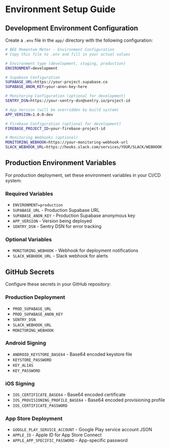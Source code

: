 # Environment Setup Guide

## Development Environment Configuration

Create a `.env` file in the `app/` directory with the following configuration:

```bash
# BEE Momentum Meter - Environment Configuration
# Copy this file to .env and fill in your actual values

# Environment type (development, staging, production)
ENVIRONMENT=development

# Supabase Configuration
SUPABASE_URL=https://your-project.supabase.co
SUPABASE_ANON_KEY=your-anon-key-here

# Monitoring Configuration (optional for development)
SENTRY_DSN=https://your-sentry-dsn@sentry.io/project-id

# App Version (will be overridden by build system)
APP_VERSION=1.0.0-dev

# Firebase Configuration (optional for development)
FIREBASE_PROJECT_ID=your-firebase-project-id

# Monitoring Webhooks (optional)
MONITORING_WEBHOOK=https://your-monitoring-webhook-url
SLACK_WEBHOOK_URL=https://hooks.slack.com/services/YOUR/SLACK/WEBHOOK
```

## Production Environment Variables

For production deployment, set these environment variables in your CI/CD system:

### Required Variables
- `ENVIRONMENT=production`
- `SUPABASE_URL` - Production Supabase URL
- `SUPABASE_ANON_KEY` - Production Supabase anonymous key
- `APP_VERSION` - Version being deployed
- `SENTRY_DSN` - Sentry DSN for error tracking

### Optional Variables
- `MONITORING_WEBHOOK` - Webhook for deployment notifications
- `SLACK_WEBHOOK_URL` - Slack webhook for alerts

## GitHub Secrets

Configure these secrets in your GitHub repository:

### Production Deployment
- `PROD_SUPABASE_URL`
- `PROD_SUPABASE_ANON_KEY`
- `SENTRY_DSN`
- `SLACK_WEBHOOK_URL`
- `MONITORING_WEBHOOK`

### Android Signing
- `ANDROID_KEYSTORE_BASE64` - Base64 encoded keystore file
- `KEYSTORE_PASSWORD`
- `KEY_ALIAS`
- `KEY_PASSWORD`

### iOS Signing
- `IOS_CERTIFICATE_BASE64` - Base64 encoded certificate
- `IOS_PROVISIONING_PROFILE_BASE64` - Base64 encoded provisioning profile
- `IOS_CERTIFICATE_PASSWORD`

### App Store Deployment
- `GOOGLE_PLAY_SERVICE_ACCOUNT` - Google Play service account JSON
- `APPLE_ID` - Apple ID for App Store Connect
- `APPLE_APP_SPECIFIC_PASSWORD` - App-specific password 